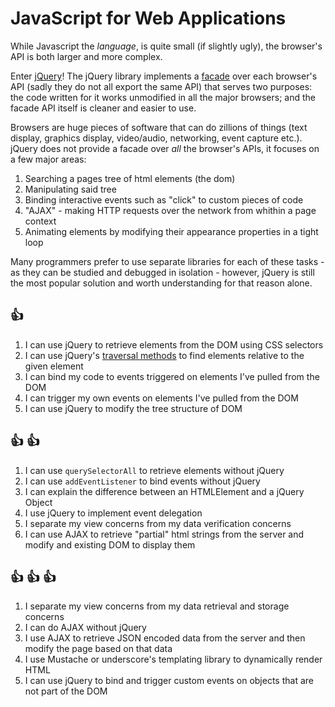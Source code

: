# JavaScript for Web Applications

While Javascript the _language_, is quite small (if slightly ugly), the
browser's API is both larger and more complex.

Enter [jQuery]! The jQuery library implements a [facade] over each browser's
API (sadly they do not all export the same API) that serves two purposes: the
code written for it works unmodified in all the major browsers; and the facade
API itself is cleaner and easier to use.

[jQuery]:http://jquery.com/
[facade]:http://en.wikipedia.org/wiki/Facade_pattern

Browsers are huge pieces of software that can do zillions of things (text
display, graphics display, video/audio, networking, event capture etc.). jQuery
does not provide a facade over _all_ the browser's APIs, it focuses on a few
major areas:

1. Searching a pages tree of html elements (the dom)
1. Manipulating said tree
1. Binding interactive events such as "click" to custom pieces of code
1. "AJAX" - making HTTP requests over the network from whithin a page context
1. Animating elements by modifying their appearance properties in a tight loop

Many programmers prefer to use separate libraries for each of these tasks - as they can be studied and debugged in isolation - however, jQuery is still the most popular solution and worth understanding for that reason alone.

## :+1:

1. I can use jQuery to retrieve elements from the DOM using CSS selectors
1. I can use jQuery's [traversal methods](http://api.jquery.com/category/traversing/)
   to find elements relative to the given element
1. I can bind my code to events triggered on elements I've pulled from the DOM
1. I can trigger my own events on elements I've pulled from the DOM
1. I can use jQuery to modify the tree structure of DOM


## :+1: :+1:

1. I can use `querySelectorAll` to retrieve elements without jQuery
1. I can use `addEventListener` to bind events without jQuery
1. I can explain the difference between an HTMLElement and a jQuery Object
1. I use jQuery to implement event delegation
1. I separate my view concerns from my data verification concerns
1. I can use AJAX to retrieve "partial" html strings from the server and 
   modify and existing DOM to display them

## :+1: :+1: :+1:

1. I separate my view concerns from my data retrieval and storage concerns
1. I can do AJAX without jQuery
1. I use AJAX to retrieve JSON encoded data from the server and then modify 
   the page based on that data
1. I use Mustache or underscore's templating library to dynamically render HTML
1. I can use jQuery to bind and trigger custom events on objects that are not
   part of the DOM
